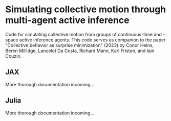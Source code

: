 # Simulating collective motion through multi-agent active inference
Code for simulating collective motion from groups of continuous-time and -space active inference agents. This code serves as companion to the paper "Collective behavior as surprise minimization" (2023) by Conor Heins, Beren Millidge, Lancelot Da Costa, Richard Mann, Karl Friston, and Iain Couzin.

## JAX
More thorough documentation incoming...

## Julia
More thorough documentation incoming...

